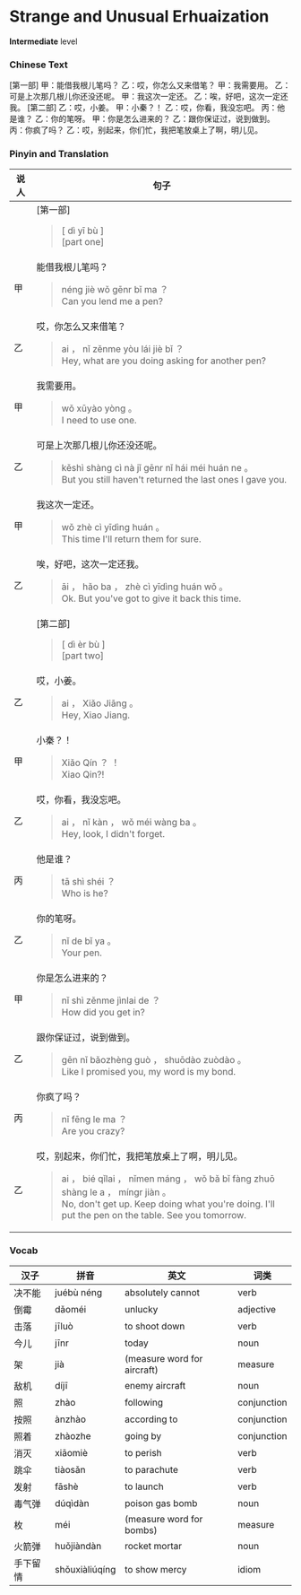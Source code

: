 # Strange and Unusual Erhuaization
**Intermediate** level
### Chinese Text
[第一部]
甲：能借我根儿笔吗？
乙：哎，你怎么又来借笔？
甲：我需要用。
乙：可是上次那几根儿你还没还呢。
甲：我这次一定还。
乙：唉，好吧，这次一定还我。
[第二部]
乙：哎，小姜。
甲：小秦？！
乙：哎，你看，我没忘吧。
丙：他是谁？
乙：你的笔呀。
甲：你是怎么进来的？
乙：跟你保证过，说到做到。
丙：你疯了吗？
乙：哎，别起来，你们忙，我把笔放桌上了啊，明儿见。

### Pinyin and Translation
|说人|句子|
|----|----|
||[第一部]<blockquote>[ dì yī bù ]<br />[part one]</blockquote>|
|甲|能借我根儿笔吗？<blockquote>néng jiè wǒ gēnr bǐ ma ？<br />Can you lend me a pen?</blockquote>|
|乙|哎，你怎么又来借笔？<blockquote>ai ， nǐ zěnme yòu lái jiè bǐ ？<br />Hey, what are you doing asking for another pen?</blockquote>|
|甲|我需要用。<blockquote>wǒ xūyào yòng 。<br />I need to use one.</blockquote>|
|乙|可是上次那几根儿你还没还呢。<blockquote>kěshì shàng cì nà jǐ gēnr nǐ hái méi huán ne 。<br />But you still haven't returned the last ones I gave you.</blockquote>|
|甲|我这次一定还。<blockquote>wǒ zhè cì yīdìng huán 。<br />This time I'll return them for sure.</blockquote>|
|乙|唉，好吧，这次一定还我。<blockquote>āi ， hǎo ba ， zhè cì yīdìng huán wǒ 。<br />Ok. But you've got to give it back this time.</blockquote>|
||[第二部]<blockquote>[ dì èr bù ]<br />[part two]</blockquote>|
|乙|哎，小姜。<blockquote>ai ， Xiǎo Jiāng 。<br />Hey, Xiao Jiang.</blockquote>|
|甲|小秦？！<blockquote>Xiǎo Qín ？ ！<br />Xiao Qin?!</blockquote>|
|乙|哎，你看，我没忘吧。<blockquote>ai ， nǐ kàn ， wǒ méi wàng ba 。<br />Hey, look, I didn't forget.</blockquote>|
|丙|他是谁？<blockquote>tā shì shéi ？<br />Who is he?</blockquote>|
|乙|你的笔呀。<blockquote>nǐ de bǐ ya 。<br />Your pen.</blockquote>|
|甲|你是怎么进来的？<blockquote>nǐ shì zěnme jìnlai de ？<br />How did you get in?</blockquote>|
|乙|跟你保证过，说到做到。<blockquote>gēn nǐ bǎozhèng guò ， shuōdào zuòdào 。<br />Like I promised you, my word is my bond.</blockquote>|
|丙|你疯了吗？<blockquote>nǐ fēng le ma ？<br />Are you crazy?</blockquote>|
|乙|哎，别起来，你们忙，我把笔放桌上了啊，明儿见。<blockquote>ai ， bié qǐlai ， nǐmen máng ， wǒ bǎ bǐ fàng zhuō shàng le a ， míngr jiàn 。<br />No, don't get up. Keep doing what you're doing. I'll put the pen on the table. See you tomorrow.</blockquote>|
### Vocab
|汉子|拼音|英文|词类|
|----|----|----|----|
|决不能|juébù néng|absolutely cannot|verb|
|倒霉|dǎoméi|unlucky|adjective|
|击落|jīluò|to shoot down|verb|
|今儿|jīnr|today|noun|
|架|jià|(measure word for aircraft)|measure|
|敌机|díjī|enemy aircraft|noun|
|照|zhào|following|conjunction|
|按照|ànzhào|according to|conjunction|
|照着|zhàozhe|going by|conjunction|
|消灭|xiāomiè|to perish|verb|
|跳伞|tiàosǎn|to parachute|verb|
|发射|fāshè|to launch|verb|
|毒气弹|dúqìdàn|poison gas bomb|noun|
|枚|méi|(measure word for bombs)|measure|
|火箭弹|huǒjiàndàn|rocket mortar|noun|
|手下留情|shǒuxiàliúqíng|to show mercy|idiom|
